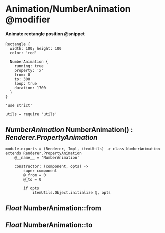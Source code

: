 Animation/NumberAnimation @modifier
=========================

#### Animate rectangle position @snippet

```style
Rectangle {
  width: 100; height: 100
  color: 'red'

  NumberAnimation {
    running: true
    property: 'x'
    from: 0
    to: 300
    loop: true
    duration: 1700
  }
} 
```

	'use strict'

	utils = require 'utils'

*NumberAnimation* NumberAnimation() : *Renderer.PropertyAnimation*
-------------------------------------------------------------------

	module.exports = (Renderer, Impl, itemUtils) -> class NumberAnimation extends Renderer.PropertyAnimation
		@__name__ = 'NumberAnimation'

		constructor: (component, opts) ->
			super component
			@_from = 0
			@_to = 0

			if opts
				itemUtils.Object.initialize @, opts

*Float* NumberAnimation::from
-----------------------------

*Float* NumberAnimation::to
---------------------------